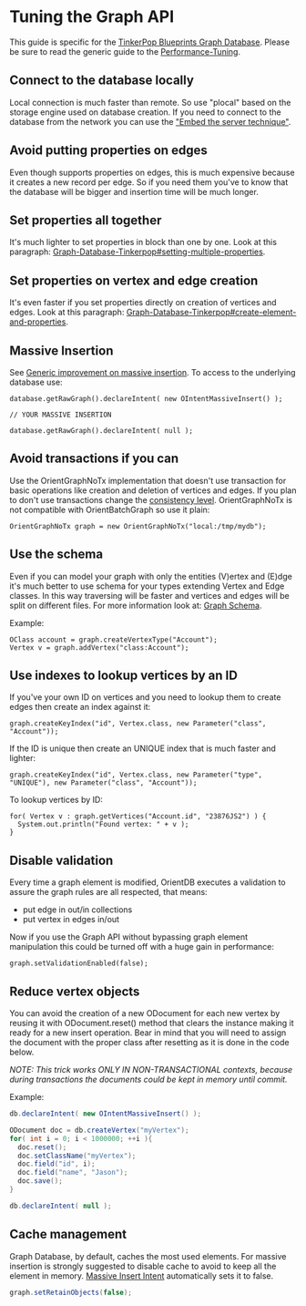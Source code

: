# Tuning the Graph API
This guide is specific for the [TinkerPop Blueprints Graph Database](Graph-Database-Tinkerpop.md). Please be sure to read the generic guide to the [Performance-Tuning](Performance-Tuning.md).

## Connect to the database locally

Local connection is much faster than remote. So use "plocal" based on the storage engine used on database creation. If you need to connect to the database from the network you can use the ["Embed the server technique"](Embedded-Server.md).

## Avoid putting properties on edges
Even though supports properties on edges, this is much expensive because it creates a new record per edge. So if you need them you've to know that the database will be bigger and insertion time will be much longer.

## Set properties all together
It's much lighter to set properties in block than one by one. Look at this paragraph: [Graph-Database-Tinkerpop#setting-multiple-properties](Graph-Database-Tinkerpop.md#setting-multiple-properties).

## Set properties on vertex and edge creation
It's even faster if you set properties directly on creation of vertices and edges. Look at this paragraph: [Graph-Database-Tinkerpop#create-element-and-properties](Graph-Database-Tinkerpop.md#create-element-and-properties).

## Massive Insertion

See [Generic improvement on massive insertion](Performance-Tuning.md#massive_insertion). To access to the underlying database use:

    database.getRawGraph().declareIntent( new OIntentMassiveInsert() );

    // YOUR MASSIVE INSERTION

    database.getRawGraph().declareIntent( null );

## Avoid transactions if you can

Use the OrientGraphNoTx implementation that doesn't use transaction for basic operations like creation and deletion of vertices and edges. If you plan to don't use transactions change the [consistency level](Graph-Consistency.md). OrientGraphNoTx is not compatible with OrientBatchGraph so use it plain:

    OrientGraphNoTx graph = new OrientGraphNoTx("local:/tmp/mydb");

## Use the schema

Even if you can model your graph with only the entities (V)ertex and (E)dge it's much better to use schema for your types extending Vertex and Edge classes. In this way traversing will be faster and vertices and edges will be split on different files. For more information look at: [Graph Schema](Graph-Schema.md).

Example:

    OClass account = graph.createVertexType("Account");
    Vertex v = graph.addVertex("class:Account");

## Use indexes to lookup vertices by an ID

If you've your own ID on vertices and you need to lookup them to create edges then create an index against it:

    graph.createKeyIndex("id", Vertex.class, new Parameter("class", "Account"));

If the ID is unique then create an UNIQUE index that is much faster and lighter:

    graph.createKeyIndex("id", Vertex.class, new Parameter("type", "UNIQUE"), new Parameter("class", "Account"));

To lookup vertices by ID:

    for( Vertex v : graph.getVertices("Account.id", "23876JS2") ) {
      System.out.println("Found vertex: " + v );
    }

## Disable validation

Every time a graph element is modified, OrientDB executes a validation to assure the graph rules are all respected, that means:
- put edge in out/in collections
- put vertex in edges in/out

Now if you use the Graph API without bypassing graph element manipulation this could be turned off with a huge gain in performance:

    graph.setValidationEnabled(false);

## Reduce vertex objects

You can avoid the creation of a new ODocument for each new vertex by reusing it with ODocument.reset() method that clears the instance making it ready for a new insert operation. Bear in mind that you will need to assign the document with the proper class after resetting as it is done in the code below.

*NOTE: This trick works ONLY IN NON-TRANSACTIONAL contexts, because during transactions the documents could be kept in memory until commit.*

Example:
```java
db.declareIntent( new OIntentMassiveInsert() );

ODocument doc = db.createVertex("myVertex");
for( int i = 0; i < 1000000; ++i ){
  doc.reset();
  doc.setClassName("myVertex");
  doc.field("id", i);
  doc.field("name", "Jason");
  doc.save();
}

db.declareIntent( null );
```

## Cache management

Graph Database, by default, caches the most used elements. For massive insertion is strongly suggested to disable cache to avoid to keep all the element in memory. [Massive Insert Intent](Performance-Tuning.md#use_the_massive_insert_intent) automatically sets it to false.
```java
graph.setRetainObjects(false);
```
